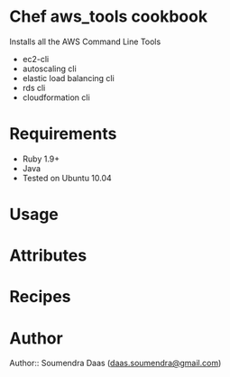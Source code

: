 # Chef aws_tools cookbook

Installs all the AWS Command Line Tools

* ec2-cli
* autoscaling cli 
* elastic load balancing cli
* rds cli
* cloudformation cli

# Requirements
* Ruby 1.9+
* Java
* Tested on Ubuntu 10.04


# Usage

# Attributes

# Recipes

# Author

Author:: Soumendra Daas (<daas.soumendra@gmail.com>)
